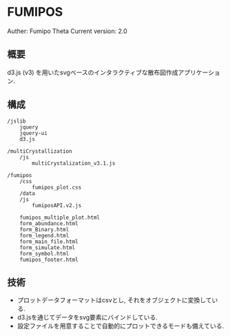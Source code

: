 # FUMIPOS

Auther: Fumipo Theta
Current version: 2.0

## 概要
d3.js (v3) を用いたsvgベースのインタラクティブな散布図作成アプリケーション. 

## 構成
```
/jslib
	jquery
	jquery-ui
	d3.js
	
/multiCrystallization
	/js
		multiCrystalization_v3.1.js

/fumipos
	/css
		fumipos_plot.css
	/data
	/js
		fumiposAPI.v2.js
	
	fumipos_multiple_plot.html
	form_abundance.html
	form_Binary.html
	form_legend.html
	form_main_file.html
	form_simulate.html
	form_symbol.html
	fumipos_footer.html
```

## 技術
- プロットデータフォーマットはcsvとし, それをオブジェクトに変換している.
- d3.jsを通じてデータをsvg要素にバインドしている.
- 設定ファイルを用意することで自動的にプロットできるモードも備えている.